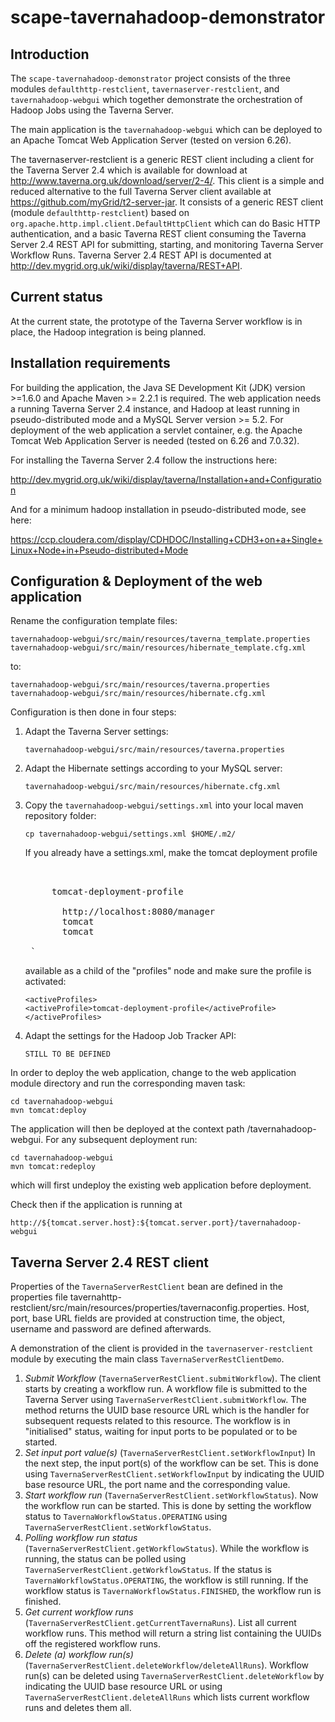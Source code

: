 scape-tavernahadoop-demonstrator
================================

Introduction
------------

The `scape-tavernahadoop-demonstrator` project consists of the three modules 
`defaulthttp-restclient`, `tavernaserver-restclient`, and `tavernahadoop-webgui`
which together demonstrate the orchestration of Hadoop Jobs using the Taverna 
Server.

The main application is the `tavernahadoop-webgui` which can be deployed to an
Apache Tomcat Web Application Server (tested on version 6.26).

The tavernaserver-restclient is a generic REST client including a client for the 
Taverna Server 2.4 which is available for download at 
http://www.taverna.org.uk/download/server/2-4/. This client is a simple and 
reduced alternative to the full Taverna Server client available at
https://github.com/myGrid/t2-server-jar. It consists of a generic REST client 
(module `defaulthttp-restclient`) based on 
`org.apache.http.impl.client.DefaultHttpClient` which can do Basic HTTP 
authentication, and a basic Taverna REST client consuming the Taverna Server 
2.4 REST API for submitting, starting, and monitoring Taverna Server Workflow 
Runs. Taverna Server 2.4 REST API is documented at 
http://dev.mygrid.org.uk/wiki/display/taverna/REST+API.

Current status
--------------

At the current state, the prototype of the Taverna Server workflow is in place,
the Hadoop integration is being planned.

Installation requirements
-------------------------

For building the application, the Java SE Development Kit (JDK) version >=1.6.0 
and Apache Maven >= 2.2.1 is required. The web application needs a running 
Taverna Server 2.4 instance, and Hadoop at least running in pseudo-distributed 
mode and a MySQL Server version >= 5.2. For deployment of the web application 
a servlet container, e.g. the Apache Tomcat Web Application Server is needed 
(tested on 6.26 and 7.0.32).

For installing the Taverna Server 2.4 follow the instructions here:

http://dev.mygrid.org.uk/wiki/display/taverna/Installation+and+Configuration

And for a minimum hadoop installation in pseudo-distributed mode, see here:

https://ccp.cloudera.com/display/CDHDOC/Installing+CDH3+on+a+Single+Linux+Node+in+Pseudo-distributed+Mode

Configuration & Deployment of the web application
-------------------------------------------------

Rename the configuration template files:

    tavernahadoop-webgui/src/main/resources/taverna_template.properties
    tavernahadoop-webgui/src/main/resources/hibernate_template.cfg.xml

to:

    tavernahadoop-webgui/src/main/resources/taverna.properties
    tavernahadoop-webgui/src/main/resources/hibernate.cfg.xml

Configuration is then done in four steps:

1. Adapt the Taverna Server settings:

    `tavernahadoop-webgui/src/main/resources/taverna.properties`

2. Adapt the Hibernate settings according to your MySQL server:
    
    `tavernahadoop-webgui/src/main/resources/hibernate.cfg.xml`

3. Copy the `tavernahadoop-webgui/settings.xml` into your local maven repository 
   folder:

    `cp tavernahadoop-webgui/settings.xml $HOME/.m2/`

   If you already have a settings.xml, make the tomcat deployment profile

   <pre>   
    <profile>
        <id>tomcat-deployment-profile</id>
        <properties>
          <tomcat.server.manager.url>http://localhost:8080/manager</tomcat.server.manager.url>
          <tomcat.server.manager.user>tomcat</tomcat.server.manager.user>
          <tomcat.server.manager.password>tomcat</tomcat.server.manager.password>
        </properties>
    </profile>`
   </pre>

    available as a child of the "profiles" node and make sure the profile is activated:

    `<activeProfiles>` <br>
    &#9;    `<activeProfile>tomcat-deployment-profile</activeProfile>` <br>
    `</activeProfiles>` <br>

4. Adapt the settings for the Hadoop Job Tracker API:

   `STILL TO BE DEFINED`

In order to deploy the web application, change to the web application module
directory and run the corresponding maven task:

    cd tavernahadoop-webgui
    mvn tomcat:deploy

The application will then be deployed at the context path /tavernahadoop-webgui.
For any subsequent deployment run:

    cd tavernahadoop-webgui
    mvn tomcat:redeploy

which will first undeploy the existing web application before deployment.

Check then if the application is running at

    http://${tomcat.server.host}:${tomcat.server.port}/tavernahadoop-webgui

Taverna Server 2.4 REST client
------------------------------

Properties of the `TavernaServerRestClient` bean are defined in the properties 
file tavernahttp-restclient/src/main/resources/properties/tavernaconfig.properties. 
Host, port, base URL fields are provided at construction time, the object, 
username and password are defined afterwards.

A demonstration of the client is provided in the `tavernaserver-restclient`
module by executing the main class `TavernaServerRestClientDemo`.

1.  *Submit Workflow* (`TavernaServerRestClient.submitWorkflow`). 
    The client starts by creating a workflow run. A workflow file is submitted to 
    the Taverna Server using `TavernaServerRestClient.submitWorkflow`. The method 
    returns the UUID base resource URL which is the handler for subsequent requests 
    related to this resource. The workflow is in "initialised" status, waiting for 
    input ports to be populated or to be started. 
2.  *Set input port value(s)* (`TavernaServerRestClient.setWorkflowInput`) 
    In the next step, the input port(s) of the workflow can be set. This is done 
    using `TavernaServerRestClient.setWorkflowInput` by indicating the UUID base 
    resource URL, the port name and the corresponding value. 
3.  *Start workflow run* (`TavernaServerRestClient.setWorkflowStatus`). 
    Now the workflow run can be started. This is done by setting the workflow status 
    to `TavernaWorkflowStatus.OPERATING` using 
    `TavernaServerRestClient.setWorkflowStatus`. 
4.  *Polling workflow run status* (`TavernaServerRestClient.getWorkflowStatus`). 
    While the workflow is running, the status can be polled using 
    `TavernaServerRestClient.getWorkflowStatus`. If the status is 
    `TavernaWorkflowStatus.OPERATING`, the workflow is still running. If the 
    workflow status is `TavernaWorkflowStatus.FINISHED`, the workflow run is finished.
5.  *Get current workflow runs* (`TavernaServerRestClient.getCurrentTavernaRuns`).
    List all current workflow runs. This method will return a string list containing
    the UUIDs off the registered workflow runs.
6.  *Delete (a) workflow run(s)* (`TavernaServerRestClient.deleteWorkflow/deleteAllRuns`).
    Workflow run(s) can be deleted using `TavernaServerRestClient.deleteWorkflow` by
    indicating the UUID base resource URL or using `TavernaServerRestClient.deleteAllRuns`
    which lists current workflow runs and deletes them all.
